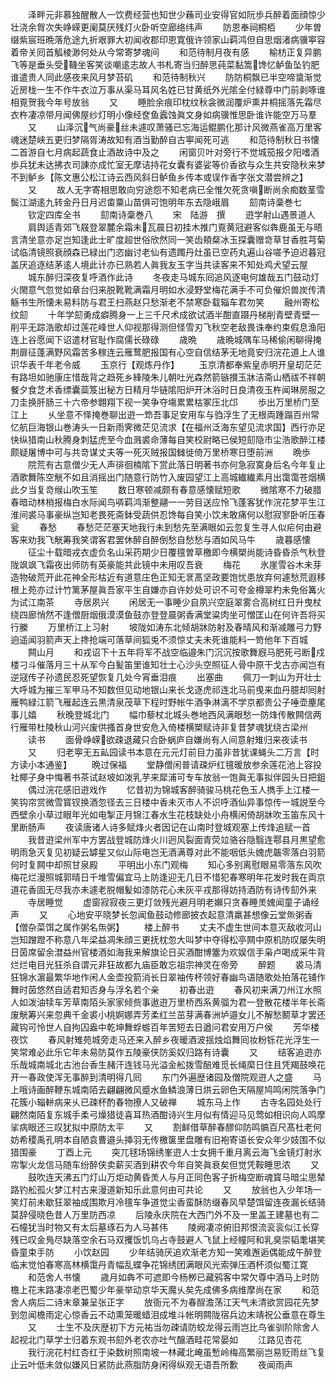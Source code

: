 <!-- { "loadSidebar": true } -->
　　泽畔元非慕独醒散人一饮费经营也知世少蘓司业安得官如阮歩兵醉着面顔惊少壮浇余胷次失峥嵘更阑莫厌残灯火卧听空廊络纬声
　　防恩奉祠桐栢
　　少年曽缀紫宸班晩落危途九折艰罪大初闻收郡印恩寛俄许领家山羁鸿但自思烟渚病骥寕容着帝关囘首觚棱渺何处从今常寄梦魂间
　　和范待制月夜有感
　　榆枋正复异鹏飞等是垂头受鞿坐客笑谈嘲逺志故人书札寄当归醉思莼菜黏篙馋忆鲈鱼坠钓肥谁遣贵人同此感夜来风月梦苔矶
　　和范待制秋兴
　　防防桐飘已半空啼螀渐觉近房栊一生不作牛衣泣万事从渠马耳风名姓已甘黄纸外光隂全付緑尊中门前剥啄谁相覔贺我今年号放翁
　　又
　　睡脸余痕印枕纹秋衾微润覆炉熏井桐摇落先霜尽衣杵凄凉带月闻佛屋纱灯明小像经奁鱼蠧蚀眞文身如病骥惟思卧谁许能空万马羣
　　又
　　山泽沉气尚豪丝未遽叹萧骚已忘海运鲲鹏化那计风微燕雀高万里客魂迷楚峡五更归梦隔胥涛故知有酒当勤醉自古寕闻死可逃
　　和范待制秋日书懐二首游自七月病起蔬食止酒故诗中及之
　　闲窗贝叶对旁行不觉城笳报夕阳嗜酒歩兵犹未达拂衣司諌亦成忙室无摩诘持花女囊有婆娑等价香欲与众生共安隐秋来梦不到鲈乡【陈文惠公松江诗云西风斜日鲈鱼乡传本或误作香字张文潜尝辨之】
　　又
　　故人无字寄相思敢向穷途怨不知老病已全惟欠死贪嗔断尚余痴数茎雪鬓江湖逺九转金丹日月迟畬粟山苗俱可饱明年东去隐峨眉
　　劎南诗稾巻七
　　钦定四库全书
　　劎南诗稾巻八
　　宋　陆游　撰
　　逰学射山遇景道人
　　肩舆适青郊飞屐登翠麓余霜未瓦晨日初挂木推门覔黄冠避客似犇鹿虽无与晤言清坐意亦足岂知逢此士旷度超世俗欣然同一笑齿頬粲冰玉探囊赠竒草甘香胜芎菊试临清镜照衰顔森已緑出门恣幽讨老仙有遗躅丹灶虽已空药丸遍山谷嗟予迫迟暮冠盖厌追逐结茅逺人境此计亦已熟若人眞我友玉字当共读客来不知处鸡犬望云屋
　　城东醉归深夜复呼酒作此诗
　　冬夜走马城东囘追风逐电何雄哉五门鼓动灯火閙意气忽觉如章台归来脱靴靴满霜月明如水浸野堂梅花满手不可负催炽兽炭传清觞书生所懐未易料防与君王扫燕赵只愁渐老不禁寒卧载辎车君勿笑
　　融州寄松纹劎
　　十年学劎勇成癖腾身一上三千尺术成欲试酒半酣直蹑丹梯削青壁青壁一削平无踪浩歌却过莲花峰世人仰视那得测但怪雪刃飞秋空老敌畏诛奉约束假息渔阳连上谷愿闻下诏遣材官耻作腐儒长碌碌
　　歳晩
　　歳晩城隅车马稀偷闲聊得掩荆扉征蓬满野风霜苦多稼连云雁鹜肥报国有心空自信结茅无地竟安归浣花道上人谁识华表千年老令威
　　玉京行【观炼丹作】
　　玉京清都奉紫皇赤明开皇刧茫茫有路坦如驰康庄惜哉背之趋死乡綘陵朱儿朝吐光森然箭镞攅玉牀洁斋山栖祓不祥朝餐夕食芝术香缥囊蘂笈出秘方日精月华链隂阳炉开沐浴时日良清夜玉杵闻琳房服之刀圭换肝肠三十六帝参翺翔下视一笑争夺塲累累枯冢压北邙
　　歩出万里桥门至江上
　　乆坐意不怿掩巻聊出逰一笻吾事足安用车与驺浮生了无根両踵蹋百州常忆航巨海银山巻涛头一日新雨霁微茫见流求【在福州泛海东望见流求国】西行亦足快纵猎南山秋腾身刺猛虎至今血溅裘命薄每自笑校尉略已侯短劎隐市尘浩歌醉江楼颇疑屠博中可与共竒谋丈夫等一死灭贼报国雠徙倚万里桥寒日堕前洲
　　晩歩
　　院荒有古意僧少无人声徘徊楠隂下赏此落日明著书亦何急寂寞身后名今年复止酒歌舞陈空觥不如且消摇出门随意行防竹入废园望江上高城纎纎素月出霭霭苍烟横此夕当复竒缑山吹玉笙
　　数日寒顿减颇有春意感懐赋短歌
　　微隂寒不力破腊春暗动林梢报梅白水际闻鸟哢羁鸿渐整翮一一劳目送应怜飞蓬客犹作浣花梦平生江淮间裘马事豪纵岂知老畏死斋鉢受蔬供忍馋每自笑小饮未敢痛何以慰寂寥卧听压春瓮
　　春愁
　　春愁茫茫塞天地我行未到愁先至满眼如云忽复生寻人似疟何由避客来劝我飞觥筹我笑谓客君罢休醉自醉倒愁自愁愁与酒如风马牛
　　歳暮感懐
　　征尘十载暗戎衣虚负名山采药期少日覆氊曽草檄即今横槊尚能诗昏昏杀气秋登陇飒飒飞霜夜出师防有英豪能共此镜中未用叹吾衰
　　梅花
　　氷崖雪谷木未芽造物破荒开此花神全形枯近有道意庄色正知无衺髙坚政要饱忧患放弃何遽愁荒遐移根上苑亦过计竹篱茅屋眞吾家平生自嫌亦自许妙处可识不可夸金樽翠杓未免俗篝火为试江南茶
　　寺居夙兴
　　闲居无一事睡少自夙兴空庭翠雾合高树红日升曳杖绕四廊悄然不逢僧厨烟俄漠漠鱼鼓亦登登晨粥香满堂粱肉坐可憎匡山在何许吾将买行縢
　　万里桥江上习射
　　坡陇如涛东北倾胡牀防射及春晴风和渐减雕弓力野逈遥闻羽箭声天上搀抢端可落草间狐兎不须惊丈夫未死谁能料一笴他年下百城
　　闗山月
　　和戎诏下十五年将军不战空临邉朱门沉沉按歌舞廐马肥死弓断戍楼刁斗催落月三十从军今白髪笛里谁知壮士心沙头空照征人骨中原干戈古亦闻岂有逆冦传子孙遗民忍死望恢复几处今宵垂泪痕
　　出塞曲
　　佩刀一刺山为开壮士大呼城为摧三军甲马不知数但见动地银山来长戈逐虎祁连北马前曵来血丹臆却囘射雁鸭緑江箭飞雁起连云黒清泉茂草下程时野帐牛酒争淋漓不学京都贵公子唾壶麈尾事儿嬉
　　秋晚登城北门
　　幅巾藜杖北城头巻地西风满眼愁一防烽传散闗信两行雁带杜陵秋山河兴废供搔首身世安危入倚楼横槊赋诗非复昔梦魂犹绕古梁州
　　读书
　　面骨峥嵘欲疎退藏只合卧蜗庐自嫌尚有人间意射雉归来夜读书
　　又
　　归老寕无五畆园读书本意在元元灯前目力虽非昔犹课蝇头二万言【时方读小本通鉴】
　　晩过保福
　　堂静僧闲普请疎炉红氊暖放参余莲花池上容投社椰子身中悔著书茶试赵坡如泼乳芋来犀浦可专车放翁一饱眞无事拟伴园头日把鉏
　　偶过浣花感旧逰戏作
　　忆昔初为锦城客醉骑骏马桃花色玉人擕手上江楼一笑钩帘赏微雪寳钗换酒忽径去三日楼中香未灭市人不识呼酒仙异事惊传一城説至今西壁余小草过眼年光如电掣正月锦江春水生花枝缺处小舟横闲倚胡牀吹玉笛东风十里断肠声
　　夜读唐诸人诗多赋烽火者因记在山南时登城观塞上传烽追赋一首
　　我昔逰梁州军中方罢战登城防烽火川迥风裂面青荧竝骆谷隐翳连鄠县月黒望愈明雨急灭复见初疑云罅星又似山际电岂无酒满尊对此不能咽低头媿虎韔零落白羽箭何时复闗中却照甘泉殿
　　平明出小东门观梅
　　知心多别离慰眼易零落东风吹梅花烂漫照城郭晴日千堆雪偏宜马上防逢迎无几日不惜犯春寒明年花发时我在両京道花香固无尽我亦未遽老脱帽髪如漆防花心未灰平戎那得妨持酒防有诗传劎外来
　　寺居睡觉
　　虚窗寂寂夜三更灯敛残光避月明老嬾只贪春睡羙媿闻童子诵经声
　　又
　　心地安平晓梦长忽闻鱼鼓动修廊披衣起意清羸甚想像云堂缹粥香【僧杂菜饵之属作粥名缹粥】
　　楼上醉书
　　丈夫不虚生世间本意灭敌收河山岂知蹭蹬不称意八年梁益凋朱顔三更抚枕忽大叫梦中夺得松亭闗中原机防叹屡失明日茵席留余澘益州官楼酒如海我来解旗论日买酒酣博簺为欢娱信手枭卢喝成采牛背烂烂电目光狂杀自谓元非狂故都九庙臣敢忘祖宗神灵在帝旁
　　醉题
　　裘马清狂锦水濵最繁华地作闲人金壶投箭消长日翠袖传杯领好春幽鸟语随歌处拍落花铺作舞时茵悠然自适君知否身与浮名若个亲
　　初春出逰
　　春风初来满刀州江水照人如泼油犊车芳草南陌头家家倾赀事遨逰万里桥西系黄骝为君一登散花楼半年长斋废觥筹兴来忽典千金裘小桃婀娜弄芳柔红兰茁芽满春洲垆邉女儿不解愁鬭草才罢还藏钩可怜世人自拘囚盎中乾坤舞蜉蝣百年苦短去日遒问君安用万户侯
　　芳华楼夜饮
　　春风射雉苑城旁走马还来入醉乡夜暖酒波揺烛焰舞囘妆粉铄花光浮生一笑常难必此乐它年未易防莫作五陵豪侠防奚奴归路有诗囊
　　又
　　结客追逰亦乐哉城南城北古池台香生赭汗连钱马光溢金舩拨雪醅难觅长绳縻日住且凭羯鼓唤花开一春政使浑无事醉到清明得几囘
　　东门外遍歴诸园及僧院观逰人之盛
　　马上哦诗画醉鞭东城南陌去翩翩微风蹙水鱼鳞浪薄日烘云卵色天隔屋鸠鸣闲院落争门花簇小辎軿病来乆已疎杯酌春物撩人又破禅
　　城东马上作
　　古寺名园处处行翩然南陌复东城手柔弓燥猎徒喜耳热酒酣诗兴生月似有情迎马见莺如相识向人鸣摩挲病眼还三叹犹拟中原防太平
　　又
　　割鲜借草醉春醪仰防鸣髇百尺髙杜老何妨希稷禹孔明本自陋袁曹邉头挿羽无传檄箧里盘雕有旧袍寄语长安众年少妓围不似猎围豪
　　丁酉上元
　　突兀毬场锦绣峯逰人士女拥千重月离云海飞金镜灯射氷帘掣火龙信马随车纷醉侠卖薪买酒到耕农今年自笑眞衰矣但觉凭鞍睡思浓
　　又
　　鼓吹连天沸五门灯山万炬动黄昏羙人与月正同色客子折梅空断魂寳马暗尘思辇路钓舩孤火梦江村古来漫道新知乐此意何由可共论
　　又
　　放翁也入少年场一笑灯前未歇狂翠袖成围欺月冷氊车争道觉尘香蛮酥防缀春风早楚饵留连夜漏长结骑莫辞侵晓色昔人万里防西凉
　　后陵永庆院在大西门外不及一里盖王建墓也有二石幢犹当时物又有太后墓琢石为人马甚伟
　　陵阙凄凉俯旧邦恨流衮衮似江长穿残已叹金鳬尽缺落空余石马双攫饭饥乌占寺鼓避人飞鼠上经幢阿和乳臭崇韬耄堪笑昏童束手防
　　小饮赵园
　　少年结骑厌追欢渐老方知一笑难邂逅偶能成午醉登临末觉怕春寒高林横霭丹青幅乱蝶争花锦绣团满眼风光索弹压酒杯须似蜀江寛
　　和范舍人书懐
　　歳月如犇不可遮即今杨栁已藏鸦客中常欠尊中酒马上时防檐上花末路凄凉老巴蜀少年豪举动京华天魔乆矣先成佛多病维摩尚在家
　　和范舍人病后二诗末章兼呈张正字
　　放衙元不为春酲澹荡江天气未清欲赏园花先梦到忽闻檐雨定心惊香云不动熏笼暖蜡泪成堆斗帐明闗陇宿兵边末靖祝公垂意在尊生
　　又
　　士生不及庆歴初下方元祐当勿疎请防蛟龙得云雨岂比鸟雀驯阶除舍人起视北门草学士归着东观书劎外老农亦吐气醸酒畦花常晏如
　　江路见杏花
　　我行浣花村红杏红于染数树照南坡一林藏北崦虽慙岭梅高繁丽岂易贬雨丝飞复止云叶低未敛似嫌风日紧防此燕脂防身闲得纵观无语吾所歉
　　夜闻雨声
